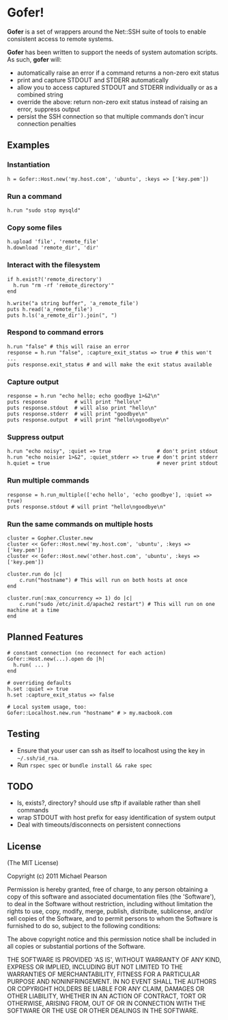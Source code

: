 # Gofer!

**Gofer** is a set of wrappers around the Net::SSH suite of tools to enable consistent access to remote systems.

**Gofer** has been written to support the needs of system automation scripts. As such, **gofer** will:

  * automatically raise an error if a command returns a non-zero exit status
  * print and capture STDOUT and STDERR automatically
  * allow you to access captured STDOUT and STDERR individually or as a combined string
  * override the above: return non-zero exit status instead of raising an error, suppress output
  * persist the SSH connection so that multiple commands don't incur connection penalties

## Examples

### Instantiation

    h = Gofer::Host.new('my.host.com', 'ubuntu', :keys => ['key.pem'])

### Run a command

    h.run "sudo stop mysqld"

### Copy some files

    h.upload 'file', 'remote_file'
    h.download 'remote_dir', 'dir'

### Interact with the filesystem

    if h.exist?('remote_directory')
      h.run "rm -rf 'remote_directory'"
    end

    h.write("a string buffer", 'a_remote_file')
    puts h.read('a_remote_file')
    puts h.ls('a_remote_dir').join(", ")
    
### Respond to command errors

    h.run "false" # this will raise an error
    response = h.run "false", :capture_exit_status => true # this won't ...
    puts response.exit_status # and will make the exit status available

### Capture output

    response = h.run "echo hello; echo goodbye 1>&2\n"
    puts response         # will print "hello\n"
    puts response.stdout  # will also print "hello\n"
    puts response.stderr  # will print "goodbye\n"
    puts response.output  # will print "hello\ngoodbye\n"

### Suppress output

    h.run "echo noisy", :quiet => true               # don't print stdout
    h.run "echo noisier 1>&2", :quiet_stderr => true # don't print stderr
    h.quiet = true                                   # never print stdout

### Run multiple commands
    
    response = h.run_multiple(['echo hello', 'echo goodbye'], :quiet => true)
    puts response.stdout # will print "hello\ngoodbye\n"

### Run the same commands on multiple hosts

    cluster = Gopher.Cluster.new
    cluster << Gofer::Host.new('my.host.com', 'ubuntu', :keys => ['key.pem'])
    cluster << Gofer::Host.new('other.host.com', 'ubuntu', :keys => ['key.pem'])

    cluster.run do |c|
        c.run("hostname") # This will run on both hosts at once
    end

    cluster.run(:max_concurrency => 1) do |c|
        c.run("sudo /etc/init.d/apache2 restart") # This will run on one machine at a time
    end

## Planned Features

    # constant connection (no reconnect for each action)
    Gofer::Host.new(...).open do |h|
      h.run( ... )
    end
    
    # overriding defaults
    h.set :quiet => true
    h.set :capture_exit_status => false
    
    # Local system usage, too:
    Gofer::Localhost.new.run "hostname" # > my.macbook.com

## Testing
  
  * Ensure that your user can ssh as itself to localhost using the key in `~/.ssh/id_rsa`.
  * Run `rspec spec` or `bundle install && rake spec`

## TODO
 
* ls, exists?, directory? should use sftp if available rather than shell commands
* wrap STDOUT with host prefix for easy identification of system output
* Deal with timeouts/disconnects on persistent connections

## License

(The MIT License)

Copyright (c) 2011 Michael Pearson

Permission is hereby granted, free of charge, to any person obtaining
a copy of this software and associated documentation files (the
'Software'), to deal in the Software without restriction, including
without limitation the rights to use, copy, modify, merge, publish,
distribute, sublicense, and/or sell copies of the Software, and to
permit persons to whom the Software is furnished to do so, subject to
the following conditions:

The above copyright notice and this permission notice shall be
included in all copies or substantial portions of the Software.

THE SOFTWARE IS PROVIDED 'AS IS', WITHOUT WARRANTY OF ANY KIND,
EXPRESS OR IMPLIED, INCLUDING BUT NOT LIMITED TO THE WARRANTIES OF
MERCHANTABILITY, FITNESS FOR A PARTICULAR PURPOSE AND NONINFRINGEMENT.
IN NO EVENT SHALL THE AUTHORS OR COPYRIGHT HOLDERS BE LIABLE FOR ANY
CLAIM, DAMAGES OR OTHER LIABILITY, WHETHER IN AN ACTION OF CONTRACT,
TORT OR OTHERWISE, ARISING FROM, OUT OF OR IN CONNECTION WITH THE
SOFTWARE OR THE USE OR OTHER DEALINGS IN THE SOFTWARE.
